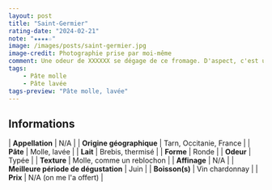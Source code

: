 ```yaml
---
layout: post
title: "Saint-Germier"
rating-date: "2024-02-21"
note: "★★★★☆"
image: /images/posts/saint-germier.jpg
image-credit: Photographie prise par moi-même
comment: Une odeur de XXXXXX se dégage de ce fromage. D'aspect, c'est un gros galet à la croûte lavée. Il possède une croûte légèrement épaisse comme le <a href="https://fromages.timotheejulien.fr/reblochon.html">Reblochon</a>, ce qui amène un peu de mâche. En bouche il est prononcé tout en étant bien crémeux ce qui ramène de la douceur, l'équilibre est là ! Le type de fromage que j’adore.
tags:
    - Pâte molle
    - Pâte lavée
tags-preview: "Pâte molle, lavée"
---
```


## Informations

| **Appellation** | N/A |
| **Origine géographique** | Tarn, Occitanie, France |
| **Pâte** | Molle, lavée |
| **Lait** | Brebis, thermisé |
| **Forme** | Ronde |
| **Odeur** | Typée |
| **Texture** | Molle, comme un reblochon |
| **Affinage** | N/A |
| **Meilleure période de dégustation** | Juin |
| **Boisson(s)** | Vin chardonnay |
| **Prix** | N/A (on me l'a offert) |